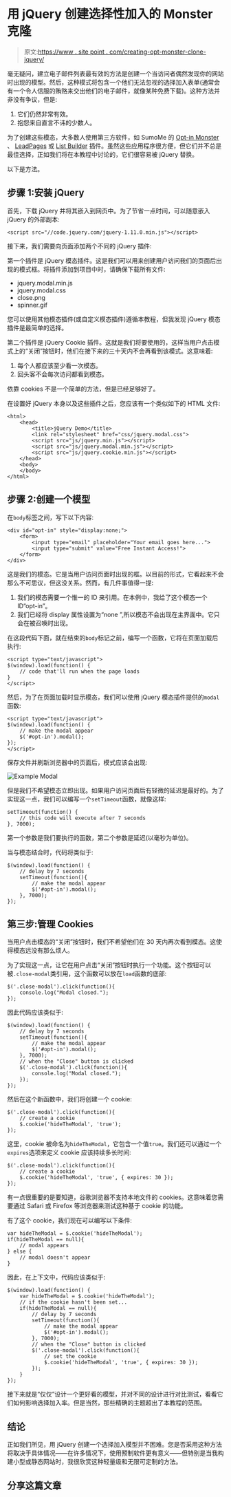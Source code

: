 # 用 jQuery 创建选择性加入的 Monster 克隆

> 原文:[https://www . site point . com/creating-opt-monster-clone-jquery/](https://www.sitepoint.com/creating-opt-monster-clone-jquery/)

毫无疑问，建立电子邮件列表最有效的方法是创建一个当访问者偶然发现你的网站时出现的模型。然后，这种模式将包含一个他们无法忽视的选择加入表单(通常会有一个令人信服的贿赂来交出他们的电子邮件，就像某种免费下载)。这种方法并非没有争议，但是:

1.  它们仍然非常有效。
2.  抱怨来自直言不讳的少数人。

为了创建这些模态，大多数人使用第三方软件，如 SumoMe 的 [Opt-in Monster](http://optinmonster.com) 、 [LeadPages](http://leadpages.net) 或 [List Builder](http://sumome.com/app/list-builder) 插件。虽然这些应用程序很方便，但它们并不总是最佳选择，正如我们将在本教程中讨论的，它们很容易被 jQuery 替换。

以下是方法。

## 步骤 1:安装 jQuery

首先，下载 jQuery 并将其嵌入到网页中。为了节省一点时间，可以随意嵌入 jQuery 的外部副本:

```
<script src="//code.jquery.com/jquery-1.11.0.min.js"></script>
```

接下来，我们需要向页面添加两个不同的 jQuery 插件:

第一个插件是 jQuery 模态插件。这是我们可以用来创建用户访问我们的页面后出现的模式框。将插件添加到项目中时，请确保下载所有文件:

*   jquery.modal.min.js
*   jquery.modal.css
*   close.png
*   spinner.gif

您可以使用其他模态插件(或自定义模态插件)遵循本教程，但我发现 jQuery 模态插件是最简单的选择。

第二个插件是 jQuery Cookie 插件。这就是我们将要使用的，这样当用户点击模式上的“关闭”按钮时，他们在接下来的三十天内不会再看到该模式。这意味着:

1.  每个人都应该至少看一次模态。
2.  回头客不会每次访问都看到模态。

依靠 cookies 不是一个简单的方法，但是已经足够好了。

在设置好 jQuery 本身以及这些插件之后，您应该有一个类似如下的 HTML 文件:

```
<html>
    <head>
        <title>jQuery Demo</title>
        <link rel="stylesheet" href="css/jquery.modal.css">
        <script src="js/jquery.min.js"></script>
        <script src="js/jquery.modal.min.js"></script>
        <script src="js/jquery.cookie.min.js"></script>
    </head>
    <body>
    </body>
</html>
```

## 步骤 2:创建一个模型

在`body`标签之间，写下以下内容:

```
<div id="opt-in" style="display:none;">
    <form>
        <input type="email" placeholder="Your email goes here...">
        <input type="submit" value="Free Instant Access!">
    </form>
</div>
```

这是我们的模态。它是当用户访问页面时出现的框。以目前的形式，它看起来不会那么不可思议，但这没关系。然而，有几件事值得一提:

1.  我们的模态需要一个惟一的 ID 来引用。在本例中，我给了这个模态一个 ID“opt-in”。
2.  我们已经将 display 属性设置为“none ”,所以模态不会出现在主界面中。它只会在被召唤时出现。

在这段代码下面，就在结束的`body`标记之前，编写一个函数，它将在页面加载后执行:

```
<script type="text/javascript">
$(window).load(function() {
    // code that'll run when the page loads
}
</script>
```

然后，为了在页面加载时显示模态，我们可以使用 jQuery 模态插件提供的`modal`函数:

```
<script type="text/javascript">
$(window).load(function() {
    // make the modal appear
    $('#opt-in').modal();
});
</script>
```

保存文件并刷新浏览器中的页面后，模式应该会出现:

![Example Modal](../Images/f96d24d55e4e2895f7335d0ceab459c0.png)

但是我们不希望模态立即出现。如果用户访问页面后有轻微的延迟是最好的。为了实现这一点，我们可以编写一个`setTimeout`函数，就像这样:

```
setTimeout(function() {
    // this code will execute after 7 seconds
}, 7000);
```

第一个参数是我们要执行的函数，第二个参数是延迟(以毫秒为单位)。

当与模态结合时，代码将类似于:

```
$(window).load(function() {
    // delay by 7 seconds
    setTimeout(function(){
        // make the modal appear
        $('#opt-in').modal();
    }, 7000);
});
```

## 第三步:管理 Cookies

当用户点击模态的“关闭”按钮时，我们不希望他们在 30 天内再次看到模态。这使得模态远没有那么烦人。

为了实现这一点，让它在用户点击“关闭”按钮时执行一个功能。这个按钮可以被`.close-modal`类引用，这个函数可以放在`load`函数的底部:

```
$('.close-modal').click(function(){
    console.log("Modal closed.");
});
```

因此代码应该类似于:

```
$(window).load(function() {
    // delay by 7 seconds
    setTimeout(function(){
        // make the modal appear
        $('#opt-in').modal();
    }, 7000);
    // when the "Close" button is clicked
    $('.close-modal').click(function(){
        console.log("Modal closed.");
    });
});
```

然后在这个新函数中，我们将创建一个 cookie:

```
$('.close-modal').click(function(){
    // create a cookie
    $.cookie('hideTheModal', 'true');
});
```

这里，cookie 被命名为`hideTheModal`，它包含一个值`true`。我们还可以通过一个`expires`选项来定义 cookie 应该持续多长时间:

```
$('.close-modal').click(function(){
    // create a cookie
    $.cookie('hideTheModal', 'true', { expires: 30 });
});
```

有一点很重要的是要知道，谷歌浏览器不支持本地文件的 cookies。这意味着您需要通过 Safari 或 Firefox 等浏览器来测试这种基于 cookie 的功能。

有了这个 cookie，我们现在可以编写以下条件:

```
var hideTheModal = $.cookie('hideTheModal');
if(hideTheModal == null){
    // modal appears
} else {
    // modal doesn't appear
}
```

因此，在上下文中，代码应该类似于:

```
$(window).load(function() {
    var hideTheModal = $.cookie('hideTheModal');
    // if the cookie hasn't been set...
    if(hideTheModal == null){
        // delay by 7 seconds
        setTimeout(function(){
            // make the modal appear
            $('#opt-in').modal();
        }, 7000);
        // when the "Close" button is clicked
        $('.close-modal').click(function(){
            // set the cookie
            $.cookie('hideTheModal', 'true', { expires: 30 });
        });
    }
});
```

接下来就是“仅仅”设计一个更好看的模型，并对不同的设计进行对比测试，看看它们如何影响选择加入率。但是当然，那些精确的主题超出了本教程的范围。

## 结论

正如我们所见，用 jQuery 创建一个选择加入模型并不困难。您是否采用这种方法将取决于具体情况——在许多情况下，使用预制软件更有意义——但特别是当我构建小型或静态网站时，我很欣赏这种轻量级和无限可定制的方法。

## 分享这篇文章